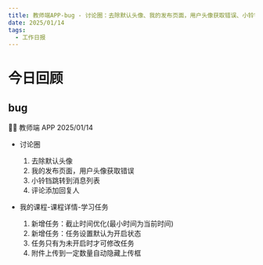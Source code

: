 ```yaml
---
title: 教师端APP-bug - 讨论圈：去除默认头像、我的发布页面，用户头像获取错误、小铃铛跳转到消息列表、评论添加回复人；学习任务：新增任务：截止时间优化(最小时间为当前时间)、新增任务：任务设置默认为开启状态、任务只有为未开启时才可修改任务、附件上传到一定数量自动隐藏上传框
date: 2025/01/14
tags:
  - 工作日报
---
```


# 今日回顾

## bug

👨‍🏫 教师端 APP 2025/01/14

- 讨论圈

  1. 去除默认头像
  2. 我的发布页面，用户头像获取错误
  3. 小铃铛跳转到消息列表
  4. 评论添加回复人

- 我的课程-课程详情-学习任务
  1. 新增任务：截止时间优化(最小时间为当前时间)
  2. 新增任务：任务设置默认为开启状态
  3. 任务只有为未开启时才可修改任务
  4. 附件上传到一定数量自动隐藏上传框
